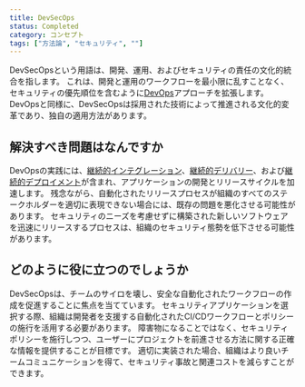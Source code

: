 ```yaml
---
title: DevSecOps
status: Completed
category: コンセプト
tags: ["方法論", "セキュリティ", ""]
---
```


DevSecOpsという用語は、開発、運用、およびセキュリティの責任の文化的統合を指します。
これは、開発と運用のワークフローを最小限に乱すことなく、セキュリティの優先順位を含むように[DevOps](/ja/devops/)アプローチを拡張します。
DevOpsと同様に、DevSecOpsは採用された技術によって推進される文化的変革であり、独自の適用方法があります。

## 解決すべき問題はなんですか

DevOpsの実践には、[継続的インテグレーション](/ja/continuous-integration/)、[継続的デリバリー](/ja/continuous-delivery/)、および[継続的デプロイメント](/ja/continuous-deployment/)が含まれ、アプリケーションの開発とリリースサイクルを加速します。
残念ながら、自動化されたリリースプロセスが組織のすべてのステークホルダーを適切に表現できない場合には、既存の問題を悪化させる可能性があります。
セキュリティのニーズを考慮せずに構築された新しいソフトウェアを迅速にリリースするプロセスは、組織のセキュリティ態勢を低下させる可能性があります。

## どのように役に立つのでしょうか

DevSecOpsは、チームのサイロを壊し、安全な自動化されたワークフローの作成を促進することに焦点を当てています。
セキュリティアプリケーションを選択する際、組織は開発者を支援する自動化されたCI/CDワークフローとポリシーの施行を活用する必要があります。
障害物になることではなく、セキュリティポリシーを施行しつつ、ユーザーにプロジェクトを前進させる方法に関する正確な情報を提供することが目標です。
適切に実装された場合、組織はより良いチームコミュニケーションを得て、セキュリティ事故と関連コストを減らすことができます。
